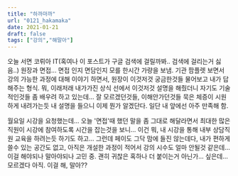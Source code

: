 ```yaml
---
title: "하까마까"
url: "0121_hakamaka"
date: 2021-01-21
draft: false
tags: ["강의","해말아"]
---
```

오늘 서면 코뤼아 IT(혹여나 이 포스트가 구글 검색에 걸릴까봐.. 검색에 걸리는거 싫음..) 원장과 면접... 면접 인지 면담인지 모를 한시간 가량을 보냄. 기관 팜플렛 보면서 강의 가능한 과정에 대해 이야기 하면서, 원장이 이것저것 궁금한것들 물어보고 내가 답해주는 형식. 뭐, 이래저래 내가가진 상식 선에서 이것저것 설명을 해줬더니 자기도 기술적인것들 좀 배우려 하고 있는데... 잘 모르겠던것들, 이해안가던것들 묵은 체증이 시원하게 내려가는듯 내 설명을 들으니 이제 뭔가 알겠단다. 일단 내 앞에선 아주 만족해 함.

월요일 시강을 요청했는데... 오늘 '면접'때 했던 말을 좀 그대로 해달라면서 최대한 많은 직원이 시강에 참여하도록 시간을 잡는것을 보니... 이건 뭐, 내 시강을 통해 내부 상담직원 교육을 하려는듯 하기도 하고... 그런데 페이도 그닥 맘에 들진 않는데다, 내가 편하게 쓸수 있는 공간도 없고, 아직은 개설한 과정이 적어서 강의 시수도 얼마 안될것 같은데... 이걸 해야되나 말아야되나 고민 중. 괜히 귀찮은 혹하나 더 붙이는거 아닌가... 싶은데... 모르겠다 아직. 이걸 해, 말아??


